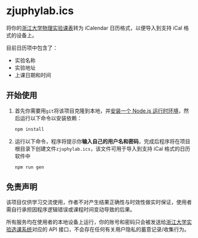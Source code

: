 # zjuphylab.ics

将你的[浙江大学物理实验课表](http://10.203.16.55:86/lab-course/studentCourse)转为 iCalendar 日历格式，以便导入到支持 iCal 格式的设备上。

目前日历项中包含了：

- 实验名称
- 实验地址
- 上课日期和时间

## 开始使用

1. 首先你需要用`git`将该项目克隆到本地，并[安装一个 Node.js 运行时环境](https://nodejs.org/en/download)，然后运行以下命令以安装依赖：

   ```bash
   npm install
   ```
2. 运行以下命令，程序将提示你**输入自己的用户名和密码**，完成后程序将在项目根目录下创建文件`zjuphylab.ics`，该文件可用于导入到支持 iCal 格式的日历软件中

   ```bash
   npm run gen
   ```

## 免责声明

该项目仅供学习交流使用，作者不对产生结果正确性与时效性做实时保证，使用者需自行承担因程序逻辑错误或课程时间变动导致的后果。

所有服务均在使用者的本地设备上运行，你的账号和密码只会被发送给[浙江大学实验选课系统](http://10.203.16.55:86/lab-course)对应的 API 接口，不会存在任何有关用户隐私的蓄意记录/收集行为。
